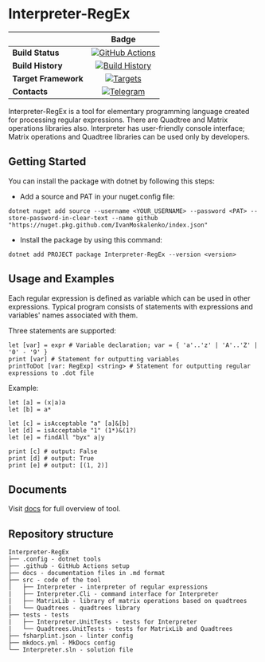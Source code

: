 # Interpreter-RegEx

||Badge|
|------|:------:|
|**Build Status**|[![GitHub Actions](https://github.com/IvanMoskalenko/Interpreter-RegEx/workflows/Build/badge.svg?branch=master)](https://github.com/IvanMoskalenko/Interpreter-RegEx/actions?query=branch%3Amaster) |
|**Build History**|[![Build History](https://buildstats.info/github/chart/IvanMoskalenko/Interpreter-RegEx)](https://github.com/IvanMoskalenko/Interpreter-RegEx/actions?query=branch%3Amaster) |
|**Target Framework**|[![Targets](https://img.shields.io/badge/.NET%20-5-green.svg)](https://docs.microsoft.com/ru-ru/dotnet/core/introduction)|
|**Contacts**|[![Telegram](https://raw.githubusercontent.com/Patrolavia/telegram-badge/master/ask.svg)](https://t.me/vnmsklnk)|


Interpreter-RegEx is a tool for elementary programming language created for processing regular expressions. There are Quadtree and Matrix operations libraries also. Interpreter has user-friendly console interface; Matrix operations and Quadtree libraries can be used only by developers.

## Getting Started

You can install the package with dotnet by following this steps:

* Add a source and PAT in your nuget.config file:
```
dotnet nuget add source --username <YOUR_USERNAME> --password <PAT> --store-password-in-clear-text --name github "https://nuget.pkg.github.com/IvanMoskalenko/index.json"
```

* Install the package by using this command:
```
dotnet add PROJECT package Interpreter-RegEx --version <version>
```

## Usage and Examples

Each regular expression is defined as variable which can be used in other expressions. Typical program consists of statements with expressions and variables' names associated with them.

Three statements are supported:

	let [var] = expr # Variable declaration; var = { 'a'..'z' | 'A'..'Z' | '0' - '9' }
	print [var] # Statement for outputting variables
	printToDot [var: RegExp] <string> # Statement for outputting regular expressions to .dot file

Example:

	let [a] = (x|a)a
	let [b] = a*

	let [c] = isAcceptable "a" [a]&[b]
	let [d] = isAcceptable "1" (1*)&(1?)
	let [e] = findAll "byx" a|y

	print [c] # output: False
	print [d] # output: True
	print [e] # output: [(1, 2)]

## Documents

Visit [docs](https://ivanmoskalenko.github.io/Interpreter-RegEx/) for full overview of tool.

## Repository structure

```
Interpreter-RegEx
├── .config - dotnet tools
├── .github - GitHub Actions setup 
├── docs - documentation files in .md format
├── src - code of the tool
│	├── Interpreter - interpreter of regular expressions
|	├── Interpreter.Cli - command interface for Interpreter
|	├── MatrixLib - library of matrix operations based on quadtrees
|	└── Quadtrees - quadtrees library
├── tests - tests
|	├── Interpreter.UnitTests - tests for Interpreter
|	└── Quadtrees.UnitTests - tests for MatrixLib and Quadtrees
├── fsharplint.json - linter config
├── mkdocs.yml - MkDocs config
└── Interpreter.sln - solution file
```
	



